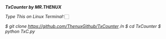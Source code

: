 ___TxCounter by MR.THENUX___

*Type This on Linux Terminal*👇🏻

_$ git clone https://github.com/ThenuxGithub/TxCounter /n
$ cd TxCounter
$ python TxC.py_
